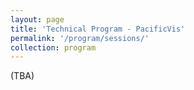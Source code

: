 ```yaml
---
layout: page
title: 'Technical Program - PacificVis'
permalink: '/program/sessions/'
collection: program
---
```


(TBA)
